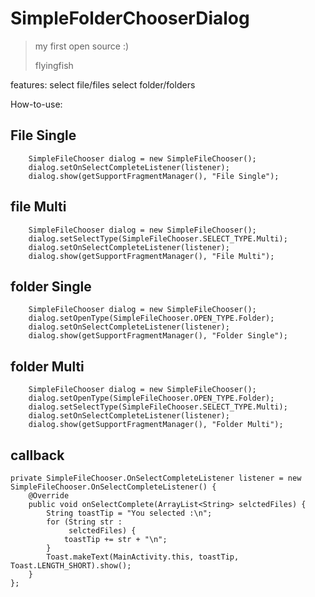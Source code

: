 # SimpleFolderChooserDialog

> my first open source :)
>
> flyingfish


features:
  select file/files
  select folder/folders
        
        
How-to-use:

## File Single
        SimpleFileChooser dialog = new SimpleFileChooser();
        dialog.setOnSelectCompleteListener(listener);
        dialog.show(getSupportFragmentManager(), "File Single");

## file Multi
        SimpleFileChooser dialog = new SimpleFileChooser();
        dialog.setSelectType(SimpleFileChooser.SELECT_TYPE.Multi);
        dialog.setOnSelectCompleteListener(listener);
        dialog.show(getSupportFragmentManager(), "File Multi");
        
## folder Single
        SimpleFileChooser dialog = new SimpleFileChooser();
        dialog.setOpenType(SimpleFileChooser.OPEN_TYPE.Folder);
        dialog.setOnSelectCompleteListener(listener);
        dialog.show(getSupportFragmentManager(), "Folder Single");

## folder Multi
        SimpleFileChooser dialog = new SimpleFileChooser();
        dialog.setOpenType(SimpleFileChooser.OPEN_TYPE.Folder);
        dialog.setSelectType(SimpleFileChooser.SELECT_TYPE.Multi);
        dialog.setOnSelectCompleteListener(listener);
        dialog.show(getSupportFragmentManager(), "Folder Multi");

## callback

    private SimpleFileChooser.OnSelectCompleteListener listener = new SimpleFileChooser.OnSelectCompleteListener() {
        @Override
        public void onSelectComplete(ArrayList<String> selctedFiles) {
            String toastTip = "You selected :\n";
            for (String str :
                 selctedFiles) {
                toastTip += str + "\n";
            }
            Toast.makeText(MainActivity.this, toastTip, Toast.LENGTH_SHORT).show();
        }
    };
